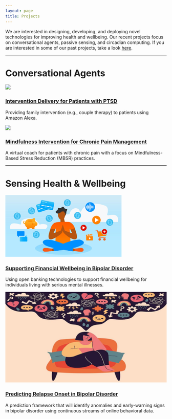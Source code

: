 ```yaml
---
layout: page
title: Projects
---
```


We are interested in designing, developing, and deploying novel
technologies for improving health and wellbeing. Our recent projects
focus on conversational agents, passive sensing, and circadian computing.
If you are interested in some of our past projects, take a look <a href="past.html">here</a>.

<div class="row">
    <div class="col-md-12 text-center">
        <hr>
        <h1> Conversational Agents </h1>
    </div>
</div>

<div class="row">
    <div class="col-lg-6">
        <a href="ca-ptsd.html"><img src="/files/images/projects/ca-alexa-ptsd.jpg" ></a>
        <h3><a href="ca-ptsd.html">Intervention Delivery for Patients with PTSD</a></h3>
        <p>Providing family intervention (e.g., couple therapy) to patients using Amazon Alexa.</p>
    </div>
    <div class="col-lg-6">
        <a href="ca-chronic-pain.html"><img src="/files/images/projects/ca-chronic-pain.jpg" ></a>
        <h3><a href="ca-chronic-pain">Mindfulness Intervention for Chronic Pain Management</a></h3>
        <p>A virtual coach for patients with chronic pain with a focus on Mindfulness-Based Stress Reduction (MBSR) practices.</p>
    </div>
</div>

<div class="row">
    <div class="col-md-12 text-center">
        <hr>
        <h1> Sensing Health & Wellbeing </h1>
    </div>
</div>

<div class="row">    
    <div class="col-lg-6">
      <a href="finhealth.html"><img src="/files/images/projects/finhealth.jpg" height="192.65px"></a>
      <!-- https://www.self.inc/info/img/post/mental-health-spending/mental-health-spending-header.jpg -->
      <h3><a href="finhealth.html">Supporting Financial Wellbeing in Bipolar Disorder</a></h3>
      <p>Using open banking technologies to support financial wellbeing for individuals living with serious mental illnesses.</p>
    </div>
    <div class="col-lg-6">
        <a href="bd-prediction.html"><img src="/files/images/projects/bd-online-behavior.jpg" ></a>
        <!-- https://thenounproject.com/photo/two-people-discussing-statistics-on-business-in-an-office-bxMXZ0/ -->
        <h3><a href="bd-prediction.html">Predicting Relapse Onset in Bipolar Disorder</a></h3>
        <p>A prediction framework that will identify anomalies and early-warning signs in bipolar disorder using continuous streams of online behavioral data. </p>
    </div>
</div>